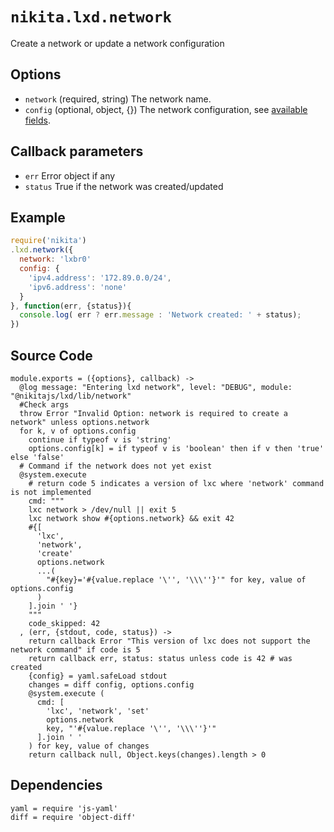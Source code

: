 
# `nikita.lxd.network`

Create a network or update a network configuration

## Options

* `network` (required, string)
  The network name.
* `config` (optional, object, {})
  The network configuration, see
  [available fields](https://lxd.readthedocs.io/en/latest/networks/).

## Callback parameters

* `err`
  Error object if any
* `status`
  True if the network was created/updated

## Example

```js
require('nikita')
.lxd.network({
  network: 'lxbr0'
  config: {
    'ipv4.address': '172.89.0.0/24',
    'ipv6.address': 'none'
  }
}, function(err, {status}){
  console.log( err ? err.message : 'Network created: ' + status);
})
```

## Source Code

    module.exports = ({options}, callback) ->
      @log message: "Entering lxd network", level: "DEBUG", module: "@nikitajs/lxd/lib/network"
      #Check args
      throw Error "Invalid Option: network is required to create a network" unless options.network
      for k, v of options.config
        continue if typeof v is 'string'
        options.config[k] = if typeof v is 'boolean' then if v then 'true' else 'false'
      # Command if the network does not yet exist
      @system.execute
        # return code 5 indicates a version of lxc where 'network' command is not implemented
        cmd: """
        lxc network > /dev/null || exit 5
        lxc network show #{options.network} && exit 42
        #{[
          'lxc',
          'network',
          'create'
          options.network
          ...(
            "#{key}='#{value.replace '\'', '\\\''}'" for key, value of options.config
          )
        ].join ' '}
        """
        code_skipped: 42
      , (err, {stdout, code, status}) ->
        return callback Error "This version of lxc does not support the network command" if code is 5
        return callback err, status: status unless code is 42 # was created
        {config} = yaml.safeLoad stdout
        changes = diff config, options.config
        @system.execute (
          cmd: [
            'lxc', 'network', 'set'
            options.network
            key, "'#{value.replace '\'', '\\\''}'"
          ].join ' '
        ) for key, value of changes
        return callback null, Object.keys(changes).length > 0

## Dependencies

    yaml = require 'js-yaml'
    diff = require 'object-diff'
